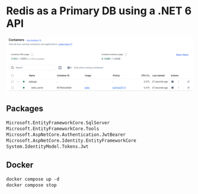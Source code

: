 # Redis as a Primary DB using a .NET 6 API

<img src="/pictures/redis.png" title="redis container"  width="900">

## Packages
```
Microsoft.EntityFrameworkCore.SqlServer
Microsoft.EntityFrameworkCore.Tools
Microsoft.AspNetCore.Authentication.JwtBearer
Microsoft.AspNetCore.Identity.EntityFrameworkCore
System.IdentityModel.Tokens.Jwt
```

## Docker
```
docker compose up -d
docker compose stop
```

